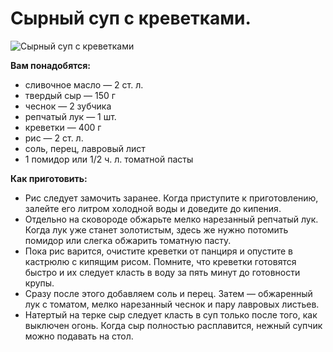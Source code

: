 # Сырный суп с креветками.
![Сырный суп с креветками](/images/Kulinar/Soup/sirnii_sup_s_krevetkami.jpg 'Сырный суп с креветками')

**Вам понадобятся:**

- сливочное масло — 2 ст. л.
- твердый сыр — 150 г
- чеснок — 2 зубчика
- репчатый лук — 1 шт.
- креветки — 400 г
- рис — 2 ст. л.
- соль, перец, лавровый лист
- 1 помидор или 1/2 ч. л. томатной пасты

**Как приготовить:**

- Рис следует замочить заранее. Когда приступите к приготовлению, залейте его литром холодной воды и доведите до кипения.
- Отдельно на сковороде обжарьте мелко нарезанный репчатый лук. Когда лук уже станет золотистым, здесь же нужно потомить помидор или слегка обжарить томатную пасту.
- Пока рис варится, очистите креветки от панциря и опустите в кастрюлю с кипящим рисом. Помните, что креветки готовятся быстро и их следует класть в воду за пять минут до готовности крупы.
- Сразу после этого добавляем соль и перец. Затем — обжаренный лук с томатом, мелко нарезанный чеснок и пару лавровых листьев.
- Натертый на терке сыр следует класть в суп только после того, как выключен огонь. Когда сыр полностью расплавится, нежный супчик можно подавать на стол.
